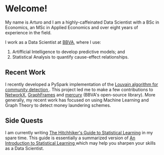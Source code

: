 
# Welcome!

My name is Arturo and I am a highly-caffeinated Data Scientist with a BSc in
Economics, an MSc in Applied Economics and over eight years of experience in the
field.

I work as a Data Scientist at [BBVA](https://www.bbva.com/), where I use:
1. Artifficial Intelligence to develop predictive models; and
2. Statistical Analysis to quantify cause-effect relationships.


## Recent Work

I recently developed a PySpark implementation of the [
    Louvain algorithm for community detection
](https://arxiv.org/abs/0803.0476). This project led me to make a few
contributions to [NetworkX](
    https://github.com/networkx
), [GraphFrames](
    https://graphframes.github.io/graphframes/docs/_site/index.html
) and [mercury](
    https://www.bbvaaifactory.com/mercury/
) (BBVA's open-source library). More generally, my recent work has focused on
using Machine Learning and Graph Theory to detect money laundering schemes.


## Side Quests

I am currently writing [The Hitchhiker's Guide to Statistical Learning](
    https://arturosbr.github.io/islp/00-index.html
) in my spare time. This guide is essentially a summarized version of [
    An Introduction to Statistical Learning
](https://www.statlearning.com) which may help you sharpen your skills as a Data
Scientist.
